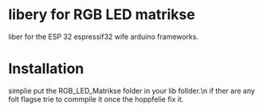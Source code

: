 # libery for RGB LED matrikse
liber for the ESP 32 espressif32 wife arduino frameworks.

# Installation 
simplie put the RGB_LED_Matrikse folder in your lib follder.\n
if ther are any folt flagse trie to commpile it once the hoppfelie fix it.

